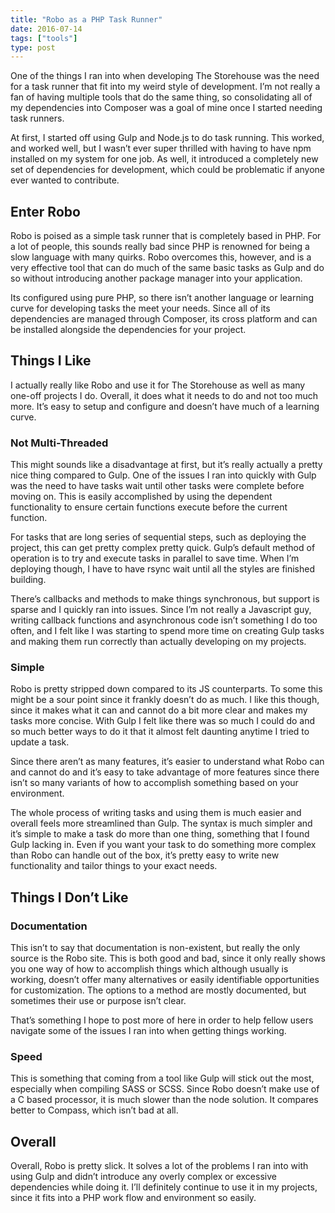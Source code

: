 ```yaml
---
title: "Robo as a PHP Task Runner"
date: 2016-07-14
tags: ["tools"]
type: post
---
```


One of the things I ran into when developing The Storehouse was the need for a
task runner that fit into my weird style of development.  I’m not really a fan
of having multiple tools that do the same thing, so consolidating all of my
dependencies into Composer was a goal of mine once I started needing task
runners.

At first, I started off using Gulp and Node.js to do task running.  This worked,
and worked well, but I wasn’t ever super thrilled with having to have npm
installed on my system for one job.  As well, it introduced a completely new set
of dependencies for development, which could be problematic if anyone ever
wanted to contribute.

## Enter Robo

Robo is poised as a simple task runner that is completely based in PHP.  For a
lot of people, this sounds really bad since PHP is renowned for being a slow
language with many quirks.  Robo overcomes this, however, and is a very
effective tool that can do much of the same basic tasks as Gulp and do so
without introducing another package manager into your application.

Its configured using pure PHP, so there isn’t another language or learning curve
for developing tasks the meet your needs.  Since all of its dependencies are
managed through Composer, its cross platform and can be installed alongside the
dependencies for your project.

## Things I Like

I actually really like Robo and use it for The Storehouse as well as many
one-off projects I do.  Overall, it does what it needs to do and not too much
more.  It’s easy to setup and configure and doesn’t have much of a learning
curve.

### Not Multi-Threaded

This might sounds like a disadvantage at first, but it’s really actually a
pretty nice thing compared to Gulp.  One of the issues I ran into quickly with
Gulp was the need to have tasks wait until other tasks were complete before
moving on.  This is easily accomplished by using the dependent functionality to
ensure certain functions execute before the current function.

For tasks that are long series of sequential steps, such as deploying the
project, this can get pretty complex pretty quick.  Gulp’s default method of
operation is to try and execute tasks in parallel to save time.  When I’m
deploying though, I have to have rsync wait until all the styles are finished
building.

There’s callbacks and methods to make things synchronous, but support is sparse
and I quickly ran into issues.  Since I’m not really a Javascript guy, writing
callback functions and asynchronous code isn’t something I do too often, and I
felt like I was starting to spend more time on creating Gulp tasks and making
them run correctly than actually developing on my projects.

### Simple

Robo is pretty stripped down compared to its JS counterparts.  To some this
might be a sour point since it frankly doesn’t do as much.  I like this though,
since it makes what it can and cannot do a bit more clear and makes my tasks
more concise.  With Gulp I felt like there was so much I could do and so much
better ways to do it that it almost felt daunting anytime I tried to update a
task.

Since there aren’t as many features, it’s easier to understand what Robo can and
cannot do and it’s easy to take advantage of more features since there isn’t so
many variants of how to accomplish something based on your environment.

The whole process of writing tasks and using them is much easier and overall
feels more streamlined than Gulp.  The syntax is much simpler and it’s simple to
make a task do more than one thing, something that I found Gulp lacking in.
Even if you want your task to do something more complex than Robo can handle out
of the box, it’s pretty easy to write new functionality and tailor things to
your exact needs.

## Things I Don’t Like

### Documentation

This isn’t to say that documentation is non-existent, but really the only source
is the Robo site.  This is both good and bad, since it only really shows you one
way of how to accomplish things which although usually is working, doesn’t offer
many alternatives or easily identifiable opportunities for customization.  The
options to a method are mostly documented, but sometimes their use or purpose
isn’t clear.

That’s something I hope to post more of here in order to help fellow users
navigate some of the issues I ran into when getting things working.

### Speed

This is something that coming from a tool like Gulp will stick out the most,
especially when compiling SASS or SCSS.  Since Robo doesn’t make use of a C
based processor, it is much slower than the node solution.  It compares better
to Compass, which isn’t bad at all.

## Overall

Overall, Robo is pretty slick.  It solves a lot of the problems I ran into with
using Gulp and didn’t introduce any overly complex or excessive dependencies
while doing it.  I’ll definitely continue to use it in my projects, since it
fits into a PHP work flow and environment so easily.
